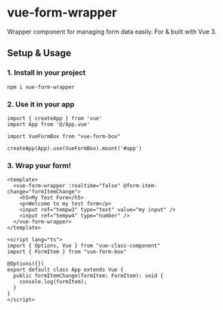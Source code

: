# vue-form-wrapper

Wrapper component for managing form data easily. For & built with Vue 3.

## Setup & Usage

### 1. Install in your project

```
npm i vue-form-wrapper
```

### 2. Use it in your app

```
import { createApp } from 'vue'
import App from '@/App.vue'

import VueFormBox from "vue-form-box"

createApp(App).use(VueFormBox).mount('#app')
```

### 3. Wrap your form!

```
<template>
  <vue-form-wrapper :realtime="false" @form-item-change="formItemChange">
    <h5>My Test Form</h5>
    <p>Welcome to my test form</p>
    <input ref="tempw3" type="text" value="my input" />
    <input ref="tempw4" type="number" />
  </vue-form-wrapper>
</template>

<script lang="ts">
import { Options, Vue } from "vue-class-component"
import { FormItem } from "vue-form-box"

@Options({})
export default class App extends Vue {
  public formItemChange(formItem: FormItem): void {
    console.log(formItem);
  }
}
</script>
```
